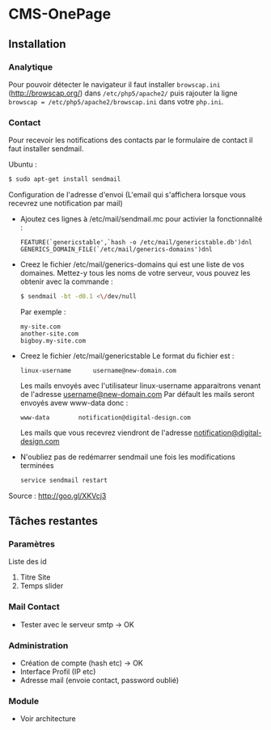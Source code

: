# CMS-OnePage

## Installation

### Analytique

Pour pouvoir détecter le navigateur il faut installer ```browscap.ini ``` (http://browscap.org/) dans ```/etc/php5/apache2/``` puis rajouter la ligne ```browscap = /etc/php5/apache2/browscap.ini``` dans votre  ```php.ini```.

### Contact

Pour recevoir les notifications des contacts par le formulaire de contact il faut installer sendmail.

Ubuntu :
```sh
$ sudo apt-get install sendmail
```

Configuration de l'adresse d'envoi (L'email qui s'affichera lorsque vous recevrez une notification par mail)

* Ajoutez ces lignes à /etc/mail/sendmail.mc pour activier la fonctionnalité :

    ```
    FEATURE(`genericstable',`hash -o /etc/mail/genericstable.db')dnl
    GENERICS_DOMAIN_FILE(`/etc/mail/generics-domains')dnl
    ```
* Creez le fichier /etc/mail/generics-domains qui est une liste de vos domaines. Mettez-y tous les noms de votre serveur, vous pouvez les obtenir avec la commande :

    ```sh
    $ sendmail -bt -d0.1 <\/dev/null
    ```
    Par exemple :
    ```
    my-site.com
    another-site.com
    bigboy.my-site.com
    ```

*  Creez le fichier /etc/mail/genericstable Le format du fichier est :
    ```
    linux-username      username@new-domain.com
    ```
    Les mails envoyés avec l'utilisateur linux-username apparaitrons venant de l'adresse username@new-domain.com
    Par défault les mails seront envoyés avew www-data donc :
    ```
    www-data        notification@digital-design.com
    ```
    Les mails que vous recevrez viendront de l'adresse notification@digital-design.com

* N'oubliez pas de redémarrer sendmail une fois les modifications terminées

	```sh
	service sendmail restart
	```

Source : http://goo.gl/XKVcj3

## Tâches restantes

<h3>Paramètres</h3>
<p>Liste des id</p>
<ol>
  <li>Titre Site</li>
  <li>Temps slider</li>
</ol>

<h3>Mail Contact</h3>
<ul>
  <li>Tester avec le serveur smtp -> OK</li>
</ul>

<h3>Administration</h3>
<ul>
  <li>Création de compte (hash etc) -> OK</li>
  <li>Interface Profil (IP etc)</li>
  <li>Adresse mail (envoie contact, password oublié)</li>
</ul>
<h3>Module</h3>
<ul>
  <li>Voir architecture</li>
</ul>
